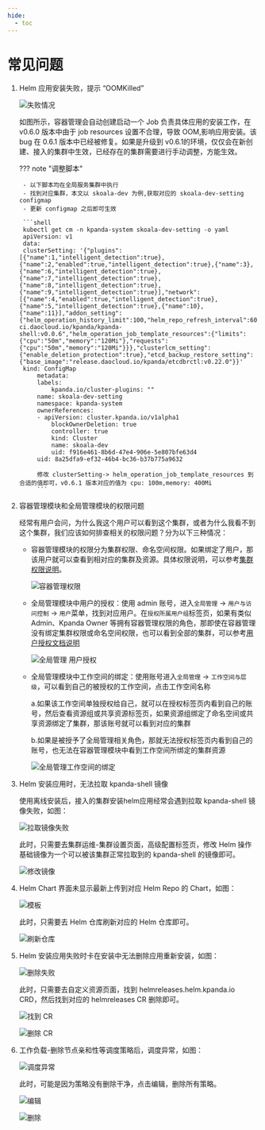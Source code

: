```yaml
---
hide:
  - toc
---
```


# 常见问题

1. Helm 应用安装失败，提示 “OOMKilled”

    ![失败情况](../images/faq1.png)

    如图所示，容器管理会自动创建启动一个 Job 负责具体应用的安装工作，在 v0.6.0 版本中由于 job resources 设置不合理，导致 OOM,影响应用安装。该 bug 在 0.6.1 版本中已经被修复。如果是升级到 v0.6.1的环境，仅仅会在新创建、接入的集群中生效，已经存在的集群需要进行手动调整，方能生效。

    ??? note "调整脚本"

        - 以下脚本均在全局服务集群中执行
        - 找到对应集群，本文以 skoala-dev 为例,获取对应的 skoala-dev-setting configmap
        - 更新 configmap 之后即可生效

        ```shell
        kubectl get cm -n kpanda-system skoala-dev-setting -o yaml
        apiVersion: v1
        data:
        clusterSetting: '{"plugins":[{"name":1,"intelligent_detection":true},{"name":2,"enabled":true,"intelligent_detection":true},{"name":3},{"name":6,"intelligent_detection":true},{"name":7,"intelligent_detection":true},{"name":8,"intelligent_detection":true},{"name":9,"intelligent_detection":true}],"network":[{"name":4,"enabled":true,"intelligent_detection":true},{"name":5,"intelligent_detection":true},{"name":10},{"name":11}],"addon_setting":{"helm_operation_history_limit":100,"helm_repo_refresh_interval":600,"helm_operation_base_image":"release-ci.daocloud.io/kpanda/kpanda-shell:v0.0.6","helm_operation_job_template_resources":{"limits":{"cpu":"50m","memory":"120Mi"},"requests":{"cpu":"50m","memory":"120Mi"}}},"clusterlcm_setting":{"enable_deletion_protection":true},"etcd_backup_restore_setting":{"base_image":"release.daocloud.io/kpanda/etcdbrctl:v0.22.0"}}'
        kind: ConfigMap
            metadata:
            labels:
                kpanda.io/cluster-plugins: ""
            name: skoala-dev-setting
            namespace: kpanda-system
            ownerReferences:
            - apiVersion: cluster.kpanda.io/v1alpha1
                blockOwnerDeletion: true
                controller: true
                kind: Cluster
                name: skoala-dev
                uid: f916e461-8b6d-47e4-906e-5e807bfe63d4
            uid: 8a25dfa9-ef32-46b4-bc36-b37b775a9632

            修改 clusterSetting-> helm_operation_job_template_resources 到合适的值即可，v0.6.1 版本对应的值为 cpu: 100m,memory: 400Mi
            ```

2. 容器管理模块和全局管理模块的权限问题

    经常有用户会问，为什么我这个用户可以看到这个集群，或者为什么我看不到这个集群，我们应该如何排查相关的权限问题？分为以下三种情况：

    - 容器管理模块的权限分为集群权限、命名空间权限。如果绑定了用户，那该用户就可以查看到相对应的集群及资源。具体权限说明，可以参考[集群权限说明](../user-guide/permissions/permission-brief.md)。

        ![容器管理权限](../images/faq201.png)

    - 全局管理模块中用户的授权：使用 admin 账号，进入`全局管理` -> `用户与访问控制` -> `用户`菜单，找到对应用户。在`授权所属用户组`标签页，如果有类似 Admin、Kpanda Owner 等拥有容器管理权限的角色，那即使在容器管理没有绑定集群权限或命名空间权限，也可以看到全部的集群，可以参考[用户授权文档说明](../../ghippo/user-guide/access-control/user.md)

        ![全局管理 用户授权](../images/faq202.png)

    - 全局管理模块中工作空间的绑定：使用账号进入`全局管理` -> `工作空间与层级`，可以看到自己的被授权的工作空间，点击工作空间名称

        a.如果该工作空间单独授权给自己，就可以在授权标签页内看到自己的账号，然后查看资源组或共享资源标签页，如果资源组绑定了命名空间或共享资源绑定了集群，那该账号就可以看到对应的集群

        b.如果是被授予了全局管理相关角色，那就无法授权标签页内看到自己的账号，也无法在容器管理模块中看到工作空间所绑定的集群资源

        ![全局管理工作空间的绑定](../images/faq203.png)

3. Helm 安装应用时，无法拉取 kpanda-shell 镜像

    使用离线安装后，接入的集群安装helm应用经常会遇到拉取 kpanda-shell 镜像失败，如图：

    ![拉取镜像失败](../images/faq301.png)

    此时，只需要去集群运维-集群设置页面，高级配置标签页，修改 Helm 操作基础镜像为一个可以被该集群正常拉取到的 kpanda-shell 的镜像即可。

    ![修改镜像](../images/faq302.png)

4. Helm Chart 界面未显示最新上传到对应 Helm Repo 的 Chart，如图：

    ![模板](../images/faq401.png)

    此时，只需要去 Helm 仓库刷新对应的 Helm 仓库即可。

    ![刷新仓库](../images/faq402.png)

5. Helm 安装应用失败时卡在安装中无法删除应用重新安装，如图：

    ![删除失败](../images/faq501.png)

    此时，只需要去自定义资源页面，找到 helmreleases.helm.kpanda.io CRD，然后找到对应的 helmreleases CR 删除即可。

    ![找到 CR](../images/faq502.png)

    ![删除 CR](../images/faq503.png)

6. 工作负载-删除节点亲和性等调度策略后，调度异常，如图：

    ![调度异常](../images/faq601.png)

    此时，可能是因为策略没有删除干净，点击编辑，删除所有策略。

    ![编辑](../images/faq602.png)

    ![删除](../images/faq603.png)
